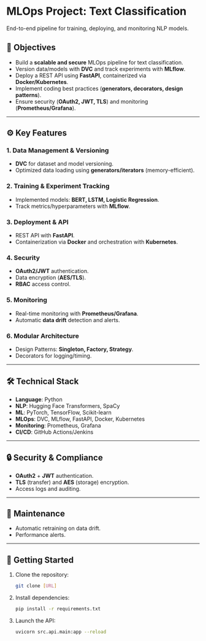 # **MLOps Project: Text Classification**  
End-to-end pipeline for training, deploying, and monitoring NLP models.  

## **📌 Objectives**  
- Build a **scalable and secure** MLOps pipeline for text classification.  
- Version data/models with **DVC** and track experiments with **MLflow**.  
- Deploy a REST API using **FastAPI**, containerized via **Docker/Kubernetes**.  
- Implement coding best practices (**generators, decorators, design patterns**).  
- Ensure security (**OAuth2, JWT, TLS**) and monitoring (**Prometheus/Grafana**).  

---

## **⚙️ Key Features**  

### **1. Data Management & Versioning**  
- **DVC** for dataset and model versioning.  
- Optimized data loading using **generators/iterators** (memory-efficient).  

### **2. Training & Experiment Tracking**  
- Implemented models: **BERT, LSTM, Logistic Regression**.  
- Track metrics/hyperparameters with **MLflow**.  

### **3. Deployment & API**  
- REST API with **FastAPI**.  
- Containerization via **Docker** and orchestration with **Kubernetes**.  

### **4. Security**  
- **OAuth2/JWT** authentication.  
- Data encryption (**AES/TLS**).  
- **RBAC** access control.  

### **5. Monitoring**  
- Real-time monitoring with **Prometheus/Grafana**.  
- Automatic **data drift** detection and alerts.  

### **6. Modular Architecture**  
- Design Patterns: **Singleton, Factory, Strategy**.  
- Decorators for logging/timing.  

---

## **🛠️ Technical Stack**  
- **Language**: Python  
- **NLP**: Hugging Face Transformers, SpaCy  
- **ML**: PyTorch, TensorFlow, Scikit-learn  
- **MLOps**: DVC, MLflow, FastAPI, Docker, Kubernetes  
- **Monitoring**: Prometheus, Grafana  
- **CI/CD**: GitHub Actions/Jenkins  

---

## **🔒 Security & Compliance**  
- **OAuth2** + **JWT** authentication.  
- **TLS** (transfer) and **AES** (storage) encryption.  
- Access logs and auditing.  

---

## **🔄 Maintenance**  
- Automatic retraining on data drift.  
- Performance alerts.  

---

## **🚀 Getting Started**  
1. Clone the repository:  
   ```bash
   git clone [URL]
   ```
2. Install dependencies:  
   ```bash
   pip install -r requirements.txt
   ```
3. Launch the API:  
   ```bash
   uvicorn src.api.main:app --reload
   ```  
